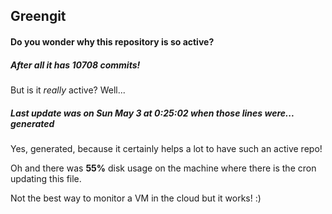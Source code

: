 ## Greengit

#### Do you wonder why this repository is so active?

##### After all it has 10708 commits!

But is it *really* active? Well...

##### Last update was on Sun May 3 at 0:25:02 when those lines were... generated

Yes, generated, because it certainly helps a lot to have such an active repo!

Oh and there was **55%** disk usage on the machine
where there is the cron updating this file.

Not the best way to monitor a VM in the cloud but it works! :)

